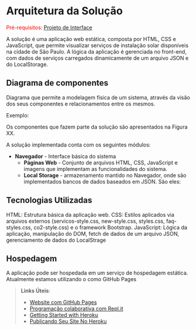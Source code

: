 # Arquitetura da Solução

<span style="color:red">Pré-requisitos: <a href="3-Projeto de Interface.md"> Projeto de Interface</a></span>

A solução é uma aplicação web estática, composta por HTML, CSS e JavaScript, que permite visualizar serviços de instalação solar disponíveis na cidade de São Paulo. A lógica da aplicação é gerenciada no front-end, com dados de serviços carregados dinamicamente de um arquivo JSON e do LocalStorage. 


## Diagrama de componentes

Diagrama que permite a modelagem física de um sistema, através da visão dos seus componentes e relacionamentos entre os mesmos.

Exemplo: 

Os componentes que fazem parte da solução são apresentados na Figura XX.


A solução implementada conta com os seguintes módulos:
- **Navegador** - Interface básica do sistema  
  - **Páginas Web** - Conjunto de arquivos HTML, CSS, JavaScript e imagens que implementam as funcionalidades do sistema.
   - **Local Storage** - armazenamento mantido no Navegador, onde são implementados bancos de dados baseados em JSON. São eles: 
 


## Tecnologias Utilizadas

HTML: Estrutura básica da aplicação web.
CSS: Estilos aplicados via arquivos externos (servicos-style.css, new-style.css, styles.css, faq-styles.css, co2-style.css) e o framework Bootstrap.
JavaScript: Lógica da aplicação, manipulação do DOM, fetch de dados de um arquivo JSON, gerenciamento de dados do LocalStrage


## Hospedagem

A aplicação pode ser hospedada em um serviço de hospedagem estática. Atualmente estamos utilizando o como GitHub Pages
> **Links Úteis**:
>
> - [Website com GitHub Pages](https://pages.github.com/)
> - [Programação colaborativa com Repl.it](https://repl.it/)
> - [Getting Started with Heroku](https://devcenter.heroku.com/start)
> - [Publicando Seu Site No Heroku](http://pythonclub.com.br/publicando-seu-hello-world-no-heroku.html)